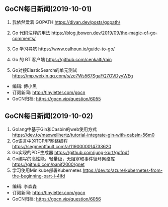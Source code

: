 ## GoCN每日新闻(2019-10-01)

1. 我依然爱着 GOPATH https://divan.dev/posts/gopath/

2. Go 代码注释的用法 https://blog.jbowen.dev/2019/09/the-magic-of-go-comments/

3. Go 学习导航 https://www.calhoun.io/guide-to-go/

4. Go 的 BT 客户端 https://github.com/cenkalti/rain

5. Go对接ElasticSearch的单元测试 https://mp.weixin.qq.com/s/ze7Ws567SgaFQ7OVDyyWEg

* 编辑: 傅小黑
* 订阅新闻: http://tinyletter.com/gocn
* GoCN归档: https://gocn.vip/question/6055

## GoCN每日新闻(2019-10-02)

1. Golang中基于Gin和Casbin的web使用方式 https://dev.to/maxwellhertz/tutorial-integrate-gin-with-cabsin-56m0
2. Go语言中的TCP/IP网络编程 https://segmentfault.com/a/1190000014733620
3. Go实现的PDF生成器 https://github.com/jung-kurt/gofpdf
4. Go编写的高性能，轻量级，无阻塞和事件循环网络库  https://github.com/panjf2000/gnet
5. 学习使用Minikube部署Kubernetes https://dev.to/azure/kubernetes-from-the-beginning-part-i-4ifd

* 编辑: 李森森
* 订阅新闻: http://tinyletter.com/gocn
* GoCN归档: https://gocn.vip/question/6056
